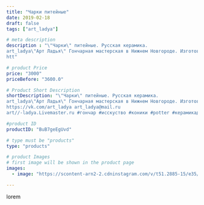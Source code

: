```yaml
---
title: "Чарки питейные"
date: 2019-02-18
draft: false
tags: ["art_ladya"]

# meta description
description : "\"Чарки\" питейные. Русская керамика. 
art_ladya\"Арт Ладья\" Гончарная мастерская в Нижнем Новгороде. Изготовление керамики и мастер//-классы по обучению. 
htt"

# product Price
price: "3000"
priceBefore: "3600.0"

# Product Short Description
shortDescription: "\"Чарки\" питейные. Русская керамика. 
art_ladya\"Арт Ладья\" Гончарная мастерская в Нижнем Новгороде. Изготовление керамики и мастер//-классы по обучению. 
https://vk.com/art_ladya art_ladya@mail.ru 
art//-ladya.Livemaster.ru #гончар #исскуство #коники #potter #керамикадляинтерьера #керамикаручнаяработа #гончарнаямастерская #лошадки #handmade #посудаизглины #керамика #гончарнаяпосуда #эксклюзивнаякерамика #dishes #decor #ceramicar #mug #claygoods #earthenware #ceramic #design #чарка #чаши #restaurant #ceramicart #ростительность #clay #архаическая #русскаякерамика #авторскаякерамика"

#product ID
productID: "BuB7geEgUvd"

# type must be "products"
type: "products"

# product Images
# first image will be shown in the product page
images:
  - image: "https://scontent-arn2-2.cdninstagram.com/v/t51.2885-15/e35/50601140_355296561736320_3726307586451539534_n.jpg?tp=1&_nc_ht=scontent-arn2-2.cdninstagram.com&_nc_cat=100&_nc_ohc=1B3ErxQ6hdMAX9Drn5R&ccb=7-4&oh=e925c2973aaa80972abd33a88155315d&oe=6083E6E4&_nc_sid=86f79a&ig_cache_key=MTk4MjEyNzAyNzA3NDk3NjczMw%3D%3D.2-ccb7-4"

---
```

lorem
